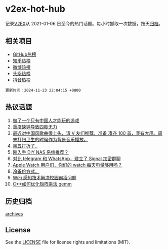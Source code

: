 # v2ex-hot-hub

 记录[V2EX](https://www.v2ex.com/)从 2021-01-06 日至今的热门话题。每小时抓取一次数据，按天[归档](archives)。
 
 ## 相关项目

- [GitHub热榜](https://github.com/it985/github-hot-hub)
- [知乎热榜](https://github.com/it985/zhihu-hot-hub)
- [微博热榜](https://github.com/it985/weibo-hot-hub)
- [头条热榜](https://github.com/it985/toutiao-hot-hub)
- [抖音热榜](https://github.com/it985/douyin-hot-hub)


 `更新时间：2024-11-23 22:04:15 +0800`

## 热议话题

1. [做了一个只有中国人才能玩的游戏](https://www.v2ex.com/t/1091956)
1. [重度缺钾导致四肢无力](https://www.v2ex.com/t/1091963)
1. [最近对中国风歌曲很上头，请 V 友们推荐，准备 凑齐 100 首，我有大用。周末打扫卫生的时候作为背景音乐播放。](https://www.v2ex.com/t/1091950)
1. [黑五打折了..](https://www.v2ex.com/t/1091966)
1. [刚入手 DIY NAS 系统推荐？](https://www.v2ex.com/t/1091935)
1. [对比 telegram 和 WhatsApp，建立了 Signal 加密群聊](https://www.v2ex.com/t/1091945)
1. [Apple Watch 用户们，你们的 watch 每天电量够用吗？](https://www.v2ex.com/t/1091982)
1. [冷备份方式。](https://www.v2ex.com/t/1091934)
1. [WiFi 感知技术解决校园霸凌问题](https://www.v2ex.com/t/1092014)
1. [C++如何优化矩阵乘法 gemm](https://www.v2ex.com/t/1091967)

## 历史归档

[archives](archives)

## License

See the [LICENSE](LICENSE) file for license rights and limitations (MIT).
